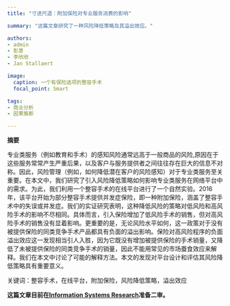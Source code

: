 ```yaml
---
title: "寸进尺退：附加保险对专业服务消费的影响"

summary: "这篇文章研究了一种风险降低策略及其溢出效应。"

authors:
- admin
- 彭景
- 李欣欣
- Jan Stallaert

image:
  caption: 一个有保险选项的整容手术
  focal_point: Smart

tags:
- 商业分析
- 因果推断

---
```


**摘要**

专业类服务（例如教育和手术）的感知风险通常远高于一般商品的风险,原因在于这些服务常常产生严重后果，以及客户与服务提供者之间往往存在巨大的信息不对称。因此，风险管理（例如，如何降低潜在客户的风险感知）对于专业类服务至关重要。在本文中，我们研究了引入风险降低策略如何影响专业类服务在网络平台中的需求。为此，我们利用一个整容手术的在线平台进行了一个自然实验。2016年，该平台开始为部分整容手术提供并发症保险，即一种附加保险，涵盖了整容手术中的失误或并发症。我们的实证研究表明，这种降低风险的策略对低风险和高风险手术的影响不尽相同。具体而言，引入保险增加了低风险手术的销售，但对高风险手术的销售没有显着影响。更重要的是，无论风险水平如何，这一政策对于没有被提供保险的同类竞争手术产品都具有负面的溢出影响。保险对高风险程序的负面溢出效应这一发现相当引人入胜，因为它既没有增加被提供保险的手术销量，又降低了未被提供保险的同类竞争手术的销量，因此不能用常见的市场蚕食效应来解释。我们在本文中讨论了可能的解释方法。本文的发现对平台设计和评估其风险降低策略具有重要意义。

关键词：整容手术，在线平台，附加保险，风险降低策略，溢出效应


**这篇文章目前在[Information Systems Research](https://pubsonline.informs.org/journal/isre)准备二审。**
